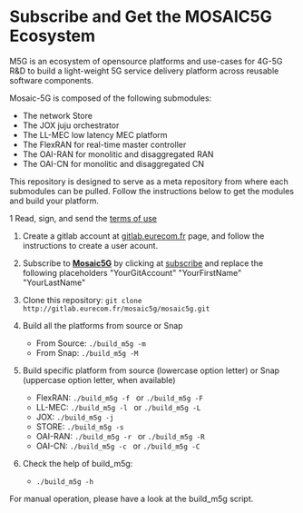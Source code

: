 # Subscribe and Get the MOSAIC5G Ecosystem
M5G is an ecosystem of opensource platforms and use-cases for 4G-5G R&D to build a light-weight 5G service delivery platform across reusable software components.

Mosaic-5G is composed of the following submodules:

* The network Store
* The JOX juju orchestrator
* The LL-MEC low latency MEC platform
* The FlexRAN for real-time master controller
* The OAI-RAN for monolitic and disaggregated RAN
* The OAI-CN  for monolitic and disaggregated CN

This repository is designed to serve as a meta repository from where each
submodules can be pulled. Follow the instructions below to get the modules and build your platform.


1  Read, sign, and send the [terms of use]()

1. Create a gitlab account at [gitlab.eurecom.fr](http://gitlab.eurecom.fr) page, and follow the instructions to create a user acount.

1. Subscribe to [**Mosaic5G**](mailto:mosaic5g_users@lists.eurecom.fr) by clicking at [subscribe](mailto:mosaic5g_users@lists.eurecom.fr?subject=subscribe%20mosaic5g_users%20YourGitAccount%20YourFirstName%20YourLastName) and replace the following placeholders "YourGitAccount" "YourFirstName" "YourLastName"

1. Clone this repository:  `git clone http://gitlab.eurecom.fr/mosaic5g/mosaic5g.git`

1. Build all the platforms from source or Snap
    * From Source: `./build_m5g -m `
    * From Snap:   `./build_m5g -M `

1. Build specific platform from source (lowercase option letter) or Snap (uppercase option letter, when available)
    * FlexRAN: `./build_m5g -f ` or `./build_m5g -F `
    * LL-MEC: `./build_m5g -l `  or `./build_m5g -L `
    * JOX: `./build_m5g -j `
    * STORE: `./build_m5g -s `
    * OAI-RAN: `./build_m5g -r `  or `./build_m5g -R `
    * OAI-CN: `./build_m5g -c `  or `./build_m5g -C `

1. Check the help of build_m5g:
    * `./build_m5g -h `


For manual operation, please have a look at the build_m5g script.

